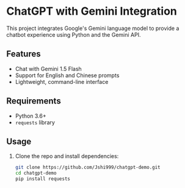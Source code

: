 # ChatGPT with Gemini Integration

This project integrates Google's Gemini language model to provide a chatbot experience using Python and the Gemini API.

## Features

- Chat with Gemini 1.5 Flash
- Support for English and Chinese prompts
- Lightweight, command-line interface

## Requirements

- Python 3.6+
- `requests` library

## Usage

1. Clone the repo and install dependencies:

   ```bash
   git clone https://github.com/Jshi999/chatgpt-demo.git
   cd chatgpt-demo
   pip install requests
